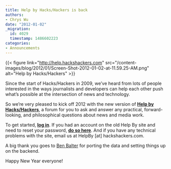 ```yaml
---
title: Help by Hacks/Hackers is back
authors:
- Chrys Wu
date: "2012-01-02"
_migration:
  id: 4029
  timestamp: 1486602223
categories:
- Announcements
---
```


{{< figure link="http://help.hackshackers.com" src="/content-images/blog/2012/01/Screen-Shot-2012-01-02-at-11.59.25-AM.png" alt="Help by Hacks/Hackers" >}}

Since the start of Hacks/Hackers in 2009, we&#8217;ve heard from lots of people interested in the ways journalists and developers can help each other push what&#8217;s possible at the intersection of news and technology.

So we&#8217;re very pleased to kick off 2012 with the new version of [**Help by Hacks/Hackers**][1], a forum for you to ask and answer any practical, forward-looking, and philosophical questions about news and media work.

To get started, [**log in**][2]. If you had an account on the old Help By site and need to reset your password, [**do so here**][3]. And if you have any technical problems with the site, email us at HelpBy [at] hackshackers.com.

A big thank you goes to [Ben Balter][4] for porting the data and setting things up on the backend.

Happy New Year everyone!

 [1]: http://help.hackshackers.com
 [2]: http://j.mp/rsYs6C
 [3]: http://help.hackshackers.com/wp-login.php?action=lostpassword
 [4]: http://ben.balter.com/